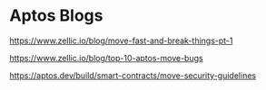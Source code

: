# Aptos Blogs

<https://www.zellic.io/blog/move-fast-and-break-things-pt-1>

<https://www.zellic.io/blog/top-10-aptos-move-bugs>

<https://aptos.dev/build/smart-contracts/move-security-guidelines>
